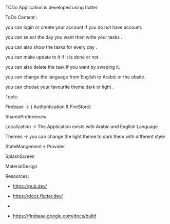  TODo Application is developed using flutter 

 ToDo Content :
 
 you can login or create your account if you do not have account.
 
 you can select the day you want then write your tasks .
 
 you can also show the tasks for every day .
 
 you can make update to it if it is done or not.
 
 you can also delete the task if you want by swaping it.
 
 you can change the language from English to Arabic or the obsite.
 
 you can choose  your favourite theme  dark or light .
 
 
Tools:

  Firebase -> { Authontication & FireStore}
  
  SharedPreferences

  Localization -> The Application exists with Arabic and English Language

  Themes -> you can change the light theme to dark them with different style

  StateMangement-> Provider

  SplashScreen 

  MaterialDesign


 Resources:

  - https://pub.dev/

  - https://docs.flutter.dev/
  - 
  - https://firebase.google.com/docs/build


